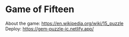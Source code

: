 # Game of Fifteen
About the game: https://en.wikipedia.org/wiki/15_puzzle  
Deploy: https://gem-puzzle-ic.netlify.app/
